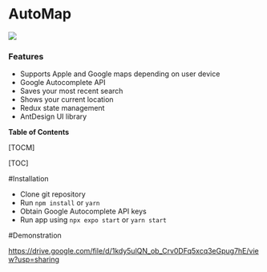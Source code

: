 # AutoMap

![](https://pandao.github.io/editor.md/images/logos/editormd-logo-180x180.png)

### Features

- Supports Apple and Google maps depending on user device
- Google Autocomplete API
- Saves your most recent search
- Shows your current location
- Redux state management
- AntDesign UI library


**Table of Contents**

[TOCM]

[TOC]

#Installation 
- Clone git repository
- Run `npm install` or `yarn`
- Obtain Google Autocomplete API keys
- Run app using `npx expo start` or `yarn start`

#Demonstration

https://drive.google.com/file/d/1kdy5ulQN_ob_Crv0DFq5xcq3eGpug7hE/view?usp=sharing
